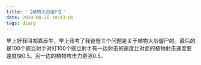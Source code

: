 ```yaml
---
title: '【植物大战僵尸】'
date: 2020-08-26 10:43:00
tags: diary
---
```

早上好我叫郑嘉辰午，早上我考了我爸爸三个问题是关于植物大战僵尸的。最后的是100个豌豆射手对打100个豌豆射手有一边射击的速度比对面的植物射击速度要速度快0.5。另一边的植物攻击力更强0.5。
